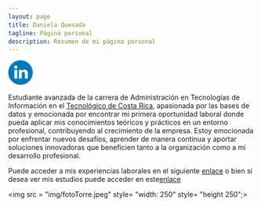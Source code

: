 ```yaml
---
layout: page
title: Daniela Quesada 
tagline: Página personal
description: Resumen de mi página personal
---
```

<a href= "https://www.linkedin.com/in/quesadani/" >
<img src = "img/linkedin.png" width = "50" style= "height 50">
</a>

Estudiante avanzada de la carrera de Administración en Tecnologías de Información en el [Tecnológico de Costa Rica](https://www.tec.ac.cr/), apasionada por las bases de datos y emocionada por encontrar mi primera oportunidad laboral donde pueda aplicar mis conocimientos teóricos y prácticos en un entorno profesional, contribuyendo al crecimiento de la empresa. Estoy emocionada por enfrentar nuevos desafíos, aprender de manera continua y aportar soluciones innovadoras que beneficien tanto a la organización como a mi desarrollo profesional. 

Puede acceder a mis experiencias laborales en el siguiente [enlace](pages/cv.md) o bien si desea ver mis estudios puede acceder en este[enlace](pages/estudios.md)

<img src = "img/fotoTorre.jpeg"  style= "width: 250" style= "height 250";>


    



